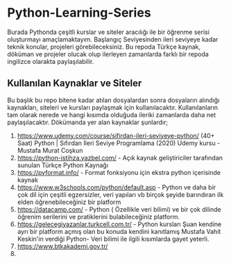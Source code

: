 # Python-Learning-Series

Burada Pythonda çeşitli kurslar ve siteler aracılığı ile bir öğrenme serisi oluşturmayı amaçlamaktayım. Başlangıç Seviyesinden ileri seviyeye kadar teknik konular, projeleri görebileceksiniz. Bu repoda Türkçe kaynak, döküman ve projeler olucak olup ilerleyen zamanlarda farklı bir repoda ingilizce olarakta paylaşılabilir.

## Kullanılan Kaynaklar ve Siteler

Bu başlık bu repo bitene kadar atılan dosyalardan sonra dosyaların alındığı kaynakları, siteleri ve kursları paylaşmak için kullanılacaktır. Kullanılanların tam olarak nerede ve hangi kısımda olduğuda ileriki zamanlarda daha net paylaşılacaktır. Dökümanda yer alan kaynaklar şunlardır;

1) https://www.udemy.com/course/sifirdan-ileri-seviyeye-python/ (40+ Saat) Python | Sıfırdan İleri Seviye Programlama (2020) Udemy kursu - Mustafa Murat Coşkun
2) https://python-istihza.yazbel.com/ - Açık kaynak geliştiriciler tarafından sunulan Türkçe Python Kaynağı
3) https://pyformat.info/ - Format fonksiyonu için ekstra python içerisinde kaynak
4) https://www.w3schools.com/python/default.asp - Python ve daha bir çok dil için çeşitli egzersizler, veri yapıları vb birçok şeyide barındıran ilk elden öğrenebileceğiniz bir platform
5) https://datacamp.com/ - Python ( Özellikle veri bilimi) ve bir çok dilinde öğrenim serilerini ve pratiklerini bulabileceğiniz platform.
6) https://gelecegiyazanlar.turkcell.com.tr/ - Python kursları Şuan kendine ayrı bir platform açmış olan bu konuda kendini kanıtlamış Mustafa Vahit Keskin'in verdiği Python- Veri bilimi ile ilgili kısımlarda gayet yeterli.
7) https://www.btkakademi.gov.tr/
8) 
